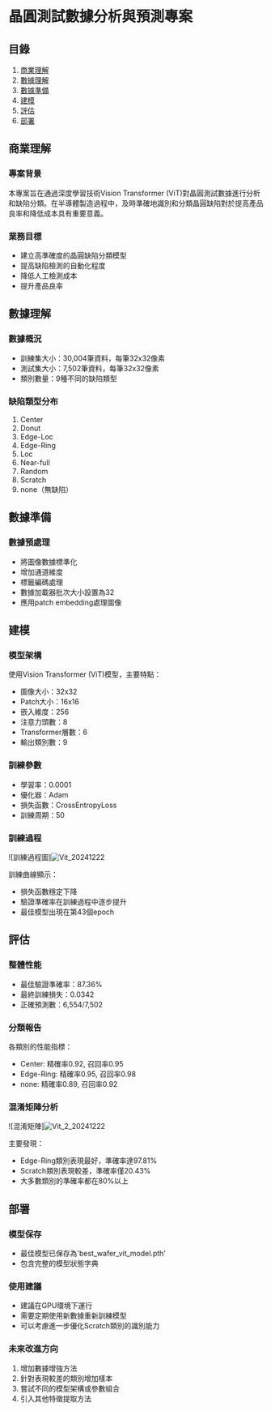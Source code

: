 # 晶圓測試數據分析與預測專案

## 目錄
1. [商業理解](#商業理解)
2. [數據理解](#數據理解)
3. [數據準備](#數據準備)
4. [建模](#建模)
5. [評估](#評估)
6. [部署](#部署)

## 商業理解

### 專案背景
本專案旨在通過深度學習技術Vision Transformer (ViT)對晶圓測試數據進行分析和缺陷分類。在半導體製造過程中，及時準確地識別和分類晶圓缺陷對於提高產品良率和降低成本具有重要意義。

### 業務目標
- 建立高準確度的晶圓缺陷分類模型
- 提高缺陷檢測的自動化程度
- 降低人工檢測成本
- 提升產品良率

## 數據理解

### 數據概況
- 訓練集大小：30,004筆資料，每筆32x32像素
- 測試集大小：7,502筆資料，每筆32x32像素
- 類別數量：9種不同的缺陷類型

### 缺陷類型分布
1. Center
2. Donut
3. Edge-Loc
4. Edge-Ring
5. Loc
6. Near-full
7. Random
8. Scratch
9. none（無缺陷）

## 數據準備

### 數據預處理
- 將圖像數據標準化
- 增加通道維度
- 標籤編碼處理
- 數據加載器批次大小設置為32
- 應用patch embedding處理圖像

## 建模

### 模型架構
使用Vision Transformer (ViT)模型，主要特點：
- 圖像大小：32x32
- Patch大小：16x16
- 嵌入維度：256
- 注意力頭數：8
- Transformer層數：6
- 輸出類別數：9

### 訓練參數
- 學習率：0.0001
- 優化器：Adam
- 損失函數：CrossEntropyLoss
- 訓練周期：50

### 訓練過程
![訓練過程圖]![Vit_20241222](https://github.com/user-attachments/assets/98d17bfa-bdf3-43e1-b9c3-8d6c7279defa)


訓練曲線顯示：
- 損失函數穩定下降
- 驗證準確率在訓練過程中逐步提升
- 最佳模型出現在第43個epoch

## 評估

### 整體性能
- 最佳驗證準確率：87.36%
- 最終訓練損失：0.0342
- 正確預測數：6,554/7,502

### 分類報告
各類別的性能指標：
- Center: 精確率0.92, 召回率0.95
- Edge-Ring: 精確率0.95, 召回率0.98
- none: 精確率0.89, 召回率0.92

### 混淆矩陣分析
![混淆矩陣]![Vit_2_20241222](https://github.com/user-attachments/assets/6d045759-7c2a-413f-99ba-06260a55efa4)


主要發現：
- Edge-Ring類別表現最好，準確率達97.81%
- Scratch類別表現較差，準確率僅20.43%
- 大多數類別的準確率都在80%以上

## 部署

### 模型保存
- 最佳模型已保存為'best_wafer_vit_model.pth'
- 包含完整的模型狀態字典

### 使用建議
- 建議在GPU環境下運行
- 需要定期使用新數據重新訓練模型
- 可以考慮進一步優化Scratch類別的識別能力

### 未來改進方向
1. 增加數據增強方法
2. 針對表現較差的類別增加樣本
3. 嘗試不同的模型架構或參數組合
4. 引入其他特徵提取方法
